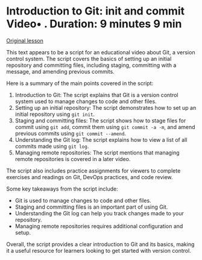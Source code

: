 # Introduction to Git: init and commit Video• . Duration: 9 minutes 9 min

[Original lesson](https://www.coursera.org/learn/uol-web-development/lecture/coZzT/introduction-to-git-init-and-commit)

This text appears to be a script for an educational video about Git, a version control system. The script covers the basics of setting up an initial repository and committing files, including staging, committing with a message, and amending previous commits.

Here is a summary of the main points covered in the script:

1. Introduction to Git: The script explains that Git is a version control system used to manage changes to code and other files.
2. Setting up an initial repository: The script demonstrates how to set up an initial repository using `git init`.
3. Staging and committing files: The script shows how to stage files for commit using `git add`, commit them using `git commit -a -m`, and amend previous commits using `git commit --amend`.
4. Understanding the Git log: The script explains how to view a list of all commits made using `git log`.
5. Managing remote repositories: The script mentions that managing remote repositories is covered in a later video.

The script also includes practice assignments for viewers to complete exercises and readings on Git, DevOps practices, and code review.

Some key takeaways from the script include:

* Git is used to manage changes to code and other files.
* Staging and committing files is an important part of using Git.
* Understanding the Git log can help you track changes made to your repository.
* Managing remote repositories requires additional configuration and setup.

Overall, the script provides a clear introduction to Git and its basics, making it a useful resource for learners looking to get started with version control.

